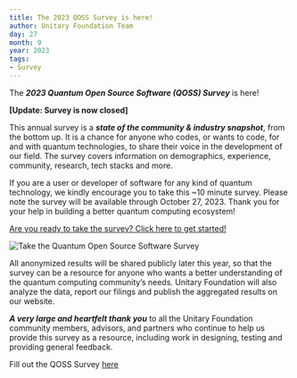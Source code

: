 ```yaml
---
title: The 2023 QOSS Survey is here! 
author: Unitary Foundation Team
day: 27
month: 9
year: 2023
tags:
- Survey
---
```


The ***2023 Quantum Open Source Software (QOSS) Survey*** is here! 

**[Update: Survey is now closed]**

This annual survey is a ***state of the community & industry snapshot***, from the bottom up. It is a chance for anyone who codes, or wants to code, for and with quantum technologies, to share their voice in the development of our field. The survey covers information on demographics, experience, community, research, tech stacks and more.

If you are a user or developer of software for any kind of quantum technology, we kindly encourage you to take this ~10 minute survey. Please note the survey will be available through October 27, 2023. Thank you for your help in building a better quantum computing ecosystem! 

[Are you ready to take the survey? Click here to get started!](https://www.surveymonkey.com/r/QuantumSurvey2023)

![Take the Quantum Open Source Software Survey](/images/2023QOSSSurvey.png)

All anonymized results will be shared publicly later this year, so that the survey can be a resource for anyone who wants a better understanding of the quantum computing community’s needs. Unitary Foundation will also analyze the data, report our filings and publish the aggregated results on our website. 

***A very large and heartfelt thank you*** to all the Unitary Foundation community members, advisors, and partners who continue to help us provide this survey as a resource, including work in designing, testing and providing general feedback.

Fill out the QOSS Survey [here](https://www.surveymonkey.com/r/QuantumSurvey2023)
